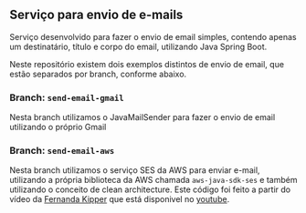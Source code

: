 ## Serviço para envio de e-mails

Serviço desenvolvido para fazer o envio de email simples, contendo apenas um destinatário, título e corpo do email, utilizando Java Spring Boot.

Neste repositório existem dois exemplos distintos de envio de email, que estão separados por branch, conforme abaixo.

### Branch: `send-email-gmail`

Nesta branch utilizamos o JavaMailSender para fazer o envio de email utilizando o próprio Gmail

### Branch: `send-email-aws`

Nesta branch utilizamos o serviço SES da AWS para enviar e-mail, utilizando a própria biblioteca da AWS chamada `aws-java-sdk-ses` e também utilizando o conceito de clean architecture.
Este código foi feito a partir do vídeo da [Fernanda Kipper](https://github.com/Fernanda-Kipper) que está disponivel no [youtube](https://www.youtube.com/watch?v=eFgeO9M9lLw).